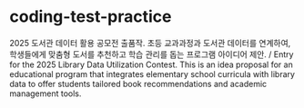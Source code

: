 # coding-test-practice
2025 도서관 데이터 활용 공모전 출품작. 초등 교과과정과 도서관 데이터를 연계하여, 학생들에게 맞춤형 도서를 추천하고 학습 관리를 돕는 프로그램 아이디어 제안. / Entry for the 2025 Library Data Utilization Contest. This is an idea proposal for an educational program that integrates elementary school curricula with library data to offer students tailored book recommendations and academic management tools.
